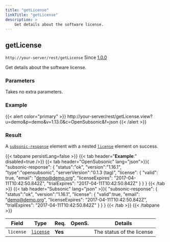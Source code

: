 ```yaml
---
title: "getLicense"
linkTitle: "getLicense"
description: >
    Get details about the software license. 
---
```


## getLicense

`http://your-server/rest/getLicense` Since [1.0.0](../../subsonic-versions)

Get details about the software license.

### Parameters

Takes no extra parameters.

### Example

{{< alert color="primary" >}} http://your-server/rest/getLicense.view?u=demo&p=demo&v=1.13.0&c=OpenSubsonic&f=json {{< /alert >}}

### Result

A [`subsonic-response`](../../responses/subsonic-response) element with a nested [`license`](../../responses/license) element on success.

{{< tabpane persistLang=false >}}
{{< tab header="**Example**:" disabled=true />}}
{{< tab header="OpenSubsonic" lang="json">}}{
  "subsonic-response": {
    "status":"ok",
    "version":"1.16.1",
    "type":"opensubsonic",
    "serverVersion":"0.1.3 (tag)",
    "license": {
        "valid": true,
        "email": "demo@demo.org",
        "licenseExpires": "2017-04-11T10:42:50.842Z",
        "trialExpires": "2017-04-11T10:42:50.842Z"
    }
  }
}
{{< /tab >}}
{{< tab header="Subsonic" lang="json" >}}{
  "subsonic-response": {
    "status":"ok",
    "version":"1.16.1",
    "license": {
        "valid":true,
        "email": "demo@demo.org",
        "licenseExpires": "2017-04-11T10:42:50.842Z",
        "trialExpires": "2017-04-11T10:42:50.842Z"
    }
  }
}
{{< /tab >}}
{{< /tabpane >}}

| Field |  Type | Req. | OpenS. | Details |
| --- | --- | --- | --- | --- |
| `license` | [`license`](../../responses/license) | **Yes** |     | The status of the license |
